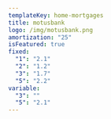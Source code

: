```yaml
---
templateKey: home-mortgages
title: motusbank
logo: /img/motusbank.png
amortization: "25"
isFeatured: true
fixed:
  "1": "2.1"
  "2": "1.2"
  "3": "1.7"
  "5": "2.2"
variable:
  "3": ""
  "5": "2.1"
---
```

